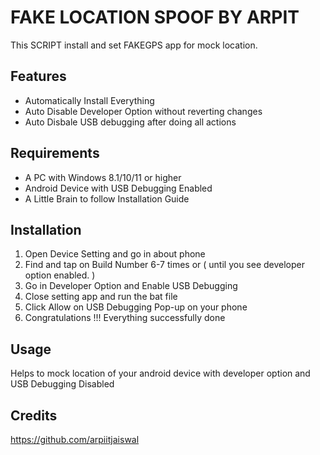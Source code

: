# FAKE LOCATION SPOOF BY ARPIT

This SCRIPT install and set FAKEGPS app for mock location.

## Features

- Automatically Install Everything
- Auto Disable Developer Option without reverting changes
- Auto Disbale USB debugging after doing all actions

## Requirements

- A PC with Windows 8.1/10/11 or higher
- Android Device with USB Debugging Enabled
- A Little Brain to follow Installation Guide

## Installation

1. Open Device Setting and go in about phone
2. Find and tap on Build Number 6-7 times or ( until you see developer option enabled. ) 
3. Go in Developer Option and Enable USB Debugging
4. Close setting app and run the bat file
5. Click Allow on USB Debugging Pop-up on your phone
6. Congratulations !!! Everything successfully done

## Usage

Helps to mock location of your android device with developer option and USB Debugging Disabled

## Credits

https://github.com/arpiitjaiswal